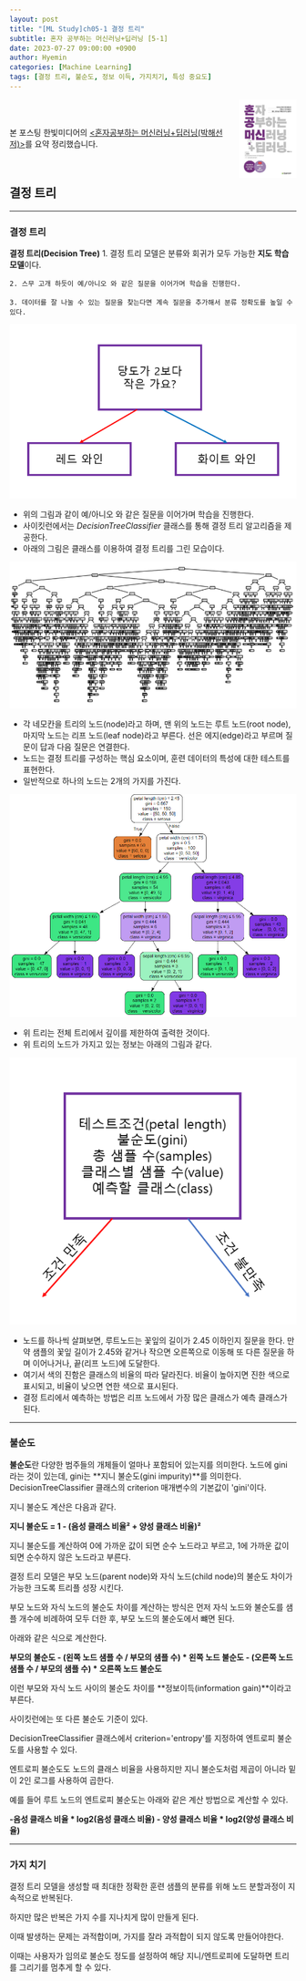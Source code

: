 ```yaml
---
layout: post
title: "[ML Study]ch05-1 결정 트리"
subtitle: 혼자 공부하는 머신러닝+딥러닝 [5-1]
date: 2023-07-27 09:00:00 +0900
author: Hyemin
categories: [Machine Learning]
tags: [결정 트리, 불순도, 정보 이득, 가지치기, 특성 중요도]
---
```

<body>
    <img
    src="/assets/images/post/book_banner.jpg"
    align="right"
    width="20%"
    height="27.2%"
    />
    <br><br>
    <p>본 포스팅 한빛미디어의 <a href="https://product.kyobobook.co.kr/detail/S000001810330"><혼자공부하는 머신러닝+딥러닝(박해선 저)></a>를 요약 정리했습니다.</p>
</body>
<br>

## 결정 트리
------------------
### 결정 트리

**결정 트리(Decision Tree)** 
    1. 결정 트리 모델은 분류와 회귀가 모두 가능한 **지도 학습 모델**이다.

    2. 스무 고개 하듯이 예/아니오 와 같은 질문을 이어가며 학습을 진행한다.

    3. 데이터를 잘 나눌 수 있는 질문을 찾는다면 계속 질문을 추가해서 분류 정확도를 높일 수 있다.
    
![결정트리예시](/assets/images/post/2023-07-26[5-1]/1.결정트리예시.png)

- 위의 그림과 같이 예/아니오 와 같은 질문을 이어가며 학습을 진행한다.
- 사이킷런에서는 *DecisionTreeClassifier* 클래스를 통해 결정 트리 알고리즘을 제공한다.
- 아래의 그림은 클래스를 이용하여 결정 트리를 그린 모습이다.

![결정트리](/assets/images/post/2023-07-26[5-1]/2.결정트리.png)

- 각 네모칸을 트리의 노드(node)라고 하며, 맨 위의 노드는 루트 노드(root node), 마지막 노드는 리프 노드(leaf node)라고 부른다. 선은 에지(edge)라고 부르며 질문이 답과 다음 질문은 연결한다.
- 노드는 결정 트리를 구성하는 핵심 요소이며, 훈련 데이터의 특성에 대한 테스트를 표현한다.
- 일반적으로 하나의 노드는 2개의 가지를 가진다.

![결정트리_2](/assets/images/post/2023-07-26[5-1]/3.결정트리_2.png)

- 위 트리는 전체 트리에서 깊이를 제한하여 출력한 것이다.
- 위 트리의 노드가 가지고 있는 정보는 아래의 그림과 같다.

![노드 정보](/assets/images/post/2023-07-26[5-1]/4.노드정보.png)

- 노드를 하나씩 살펴보면, 루트노드는 꽃잎의 길이가 2.45 이하인지 질문을 한다. 만약 샘플의 꽃잎 길이가 2.45와 같거나 작으면 오른쪽으로 이동해 또 다른 질문을 하며 이어나거나, 끝(리프 노드)에 도달한다.
- 여기서 색의 진함은 클래스의 비율의 따라 달라진다. 비율이 높아지면 진한 색으로 표시되고, 비율이 낮으면 연한 색으로 표시된다.
- 결정 트리에서 예측하는 방법은 리프 노드에서 가장 많은 클래스가 예측 클래스가 된다. 

------------------
### 불순도

**불순도**란 다양한 범주들의 개체들이 얼마나 포함되어 있는지를 의미한다.
노드에 gini 라는 것이 있는데, gini는 **지니 불순도(gini impurity)**를 의미한다. DecisionTreeClassifier 클래스의 criterion 매개변수의 기본값이 'gini'이다. 

지니 불순도 계산은 다음과 같다.

**지니 불순도 = 1 - (음성 클래스 비율² + 양성 클래스 비율)²**

지니 불순도를 계산하여 0에 가까운 값이 되면 순수 노드라고 부르고, 1에 가까운 값이 되면 순수하지 않은 노드라고 부른다.

결정 트리 모델은 부모 노드(parent node)와 자식 노드(child node)의 불순도 차이가 가능한 크도록 트리플 성장 시킨다.

부모 노드와 자식 노드의 불순도 차이를 계산하는 방식은 먼저 자식 노드와 불순도를 샘플 개수에 비례하여 모두 더한 후, 부모 노드의 불순도에서 뺴면 된다. 

아래와 같은 식으로 계산한다.

**부모의 불순도 - (왼쪽 노드 샘플 수 / 부모의 샘플 수) * 왼쪽 노드 불순도 - (오른쪽 노드 샘플 수 / 부모의 샘플 수) * 오른쪽 노드 불순도**

이런 부모와 자식 노드 사이의 불순도 차이를 **정보이득(information gain)**이라고 부른다.

사이킷런에는 또 다른 불순도 기준이 있다.

DecisionTreeClassifier 클래스에서 criterion='entropy'를 지정하여 엔트로피 불순도를 사용할 수 있다.

엔트로피 불순도도 노드의 클래스 비율을 사용하지만 지니 불순도처럼 제곱이 아니라 밑이 2인 로그를 사용하여 곱한다.

예를 들어 루트 노드의 엔트로피 불순도는 아래와 같은 계산 방법으로 계산할 수 있다.

**-음성 클래스 비율 *  log2(음성 클래스 비율) - 양성 클래스 비율 * log2(양성 클래스 비율)**

------------------
### 가지 치기

결정 트리 모델을 생성할 때 최대한 정확한 훈련 샘플의 분류를 위해 노드 분할과정이 지속적으로 반복된다.

하지만 많은 반복은 가지 수를 지나치게 많이 만들게 된다.

이때 발생하는 문제는 과적합이며, 가지를 잘라 과적합이 되지 않도록 만들어야한다.

이때는 사용자가 임의로 불순도 정도를 설정하여 해당 지니/엔트로피에 도달하면 트리를 그리기를 멈추게 할 수 있다.



